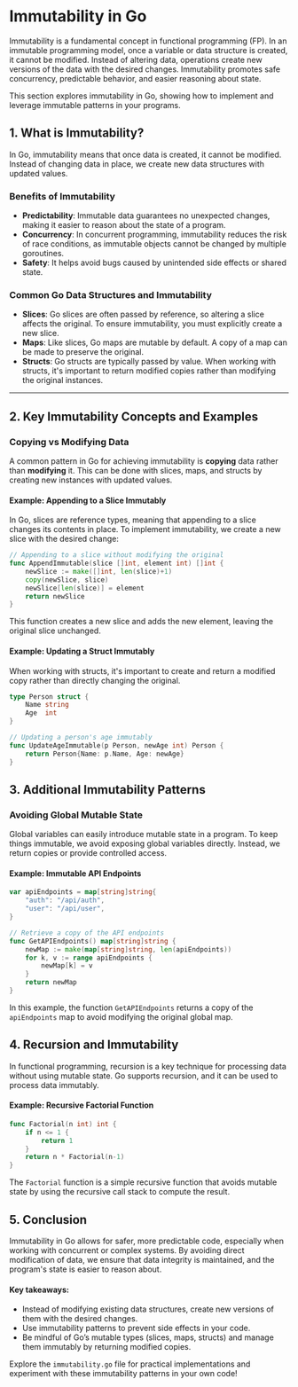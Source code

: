 # Immutability in Go

Immutability is a fundamental concept in functional programming (FP). In an immutable programming model, once a variable or data structure is created, it cannot be modified. Instead of altering data, operations create new versions of the data with the desired changes. Immutability promotes safe concurrency, predictable behavior, and easier reasoning about state.

This section explores immutability in Go, showing how to implement and leverage immutable patterns in your programs.

## 1. What is Immutability?

In Go, immutability means that once data is created, it cannot be modified. Instead of changing data in place, we create new data structures with updated values.

### Benefits of Immutability

- **Predictability**: Immutable data guarantees no unexpected changes, making it easier to reason about the state of a program.
- **Concurrency**: In concurrent programming, immutability reduces the risk of race conditions, as immutable objects cannot be changed by multiple goroutines.
- **Safety**: It helps avoid bugs caused by unintended side effects or shared state.

### Common Go Data Structures and Immutability

- **Slices**: Go slices are often passed by reference, so altering a slice affects the original. To ensure immutability, you must explicitly create a new slice.
- **Maps**: Like slices, Go maps are mutable by default. A copy of a map can be made to preserve the original.
- **Structs**: Go structs are typically passed by value. When working with structs, it's important to return modified copies rather than modifying the original instances.

---

## 2. Key Immutability Concepts and Examples

### Copying vs Modifying Data

A common pattern in Go for achieving immutability is **copying** data rather than **modifying** it. This can be done with slices, maps, and structs by creating new instances with updated values.

#### Example: Appending to a Slice Immutably

In Go, slices are reference types, meaning that appending to a slice changes its contents in place. To implement immutability, we create a new slice with the desired change:

```go
// Appending to a slice without modifying the original
func AppendImmutable(slice []int, element int) []int {
	newSlice := make([]int, len(slice)+1)
	copy(newSlice, slice)
	newSlice[len(slice)] = element
	return newSlice
}

```

This function creates a new slice and adds the new element, leaving the original slice unchanged.

#### Example: Updating a Struct Immutably
When working with structs, it's important to create and return a modified copy rather than directly changing the original.

```go
type Person struct {
	Name string
	Age  int
}

// Updating a person's age immutably
func UpdateAgeImmutable(p Person, newAge int) Person {
	return Person{Name: p.Name, Age: newAge}
}
```
## 3. Additional Immutability Patterns

### Avoiding Global Mutable State

Global variables can easily introduce mutable state in a program. To keep things immutable, we avoid exposing global variables directly. Instead, we return copies or provide controlled access.

#### Example: Immutable API Endpoints

```go
var apiEndpoints = map[string]string{
	"auth": "/api/auth",
	"user": "/api/user",
}

// Retrieve a copy of the API endpoints
func GetAPIEndpoints() map[string]string {
	newMap := make(map[string]string, len(apiEndpoints))
	for k, v := range apiEndpoints {
		newMap[k] = v
	}
	return newMap
}
```

In this example, the function `GetAPIEndpoints` returns a copy of the `apiEndpoints` map to avoid modifying the original global map.

## 4. Recursion and Immutability
In functional programming, recursion is a key technique for processing data without using mutable state. Go supports recursion, and it can be used to process data immutably.
#### Example: Recursive Factorial Function

```go
func Factorial(n int) int {
	if n <= 1 {
		return 1
	}
	return n * Factorial(n-1)
}
```

The `Factorial` function is a simple recursive function that avoids mutable state by using the recursive call stack to compute the result.

## 5. Conclusion
Immutability in Go allows for safer, more predictable code, especially when working with concurrent or complex systems. By avoiding direct modification of data, we ensure that data integrity is maintained, and the program's state is easier to reason about.

#### Key takeaways:

- Instead of modifying existing data structures, create new versions of them with the desired changes.
- Use immutability patterns to prevent side effects in your code.
- Be mindful of Go’s mutable types (slices, maps, structs) and manage them immutably by returning modified copies.

Explore the `immutability.go` file for practical implementations and experiment with these immutability patterns in your own code!
